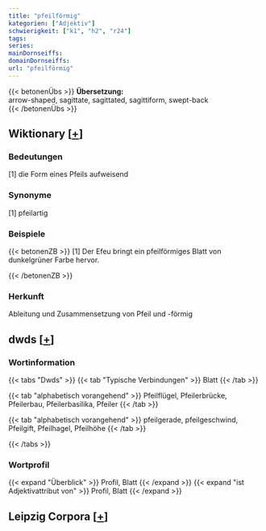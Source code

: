 ```yaml
---
title: "pfeilförmig"
kategorien: ["Adjektiv"]
schwierigkeit: ["k1", "h2", "r24"]
tags:
series:
mainDornseiffs:
domainDornseiffs:
url: "pfeilförmig"
---
```


{{< betonenÜbs >}}
**Übersetzung:**  
arrow-shaped, sagittate, sagittated, sagittiform, swept-back  
{{< /betonenÜbs >}}

## Wiktionary [[+](https://de.wiktionary.org/wiki/pfeilförmig)]

### Bedeutungen
[1] die Form eines Pfeils aufweisend  

### Synonyme
[1] pfeilartig  

### Beispiele
{{< betonenZB >}}
[1] Der Efeu bringt ein pfeilförmiges Blatt von dunkelgrüner Farbe hervor.  

{{< /betonenZB >}}
### Herkunft
Ableitung und Zusammensetzung von Pfeil und -förmig  



## dwds [[+](https://www.dwds.de/wb/pfeilförmig)]

### Wortinformation
{{< tabs "Dwds" >}}
{{< tab "Typische Verbindungen" >}}
Blatt
{{< /tab >}}

{{< tab "alphabetisch vorangehend" >}}
Pfeilflügel, Pfeilerbrücke, Pfeilerbau, Pfeilerbasilika, Pfeiler
{{< /tab >}}

{{< tab "alphabetisch vorangehend" >}}
pfeilgerade, pfeilgeschwind, Pfeilgift, Pfeilhagel, Pfeilhöhe
{{< /tab >}}

{{< /tabs >}}

### Wortprofil
{{< expand "Überblick" >}} Profil, Blatt {{< /expand >}}
{{< expand "ist Adjektivattribut von" >}} Profil, Blatt {{< /expand >}}

## Leipzig Corpora [[+](https://corpora.uni-leipzig.de/en/res?word=pfeilförmig&corpusId=deu_newscrawl-public_2018)]

